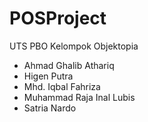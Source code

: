 # POSProject

UTS PBO Kelompok Objektopia
- Ahmad Ghalib Athariq
- Higen Putra
- Mhd. Iqbal Fahriza
- Muhammad Raja Inal Lubis
- Satria Nardo
